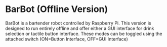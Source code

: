 # BarBot (Offline Version)
BarBot is a bartender robot controlled by Raspberry Pi. This version is designed to run entirely offline and offer either a GUI interface for drink selection or tactile button interface. These modes can be toggled using the attached switch (ON=Button Interface, OFF=GUI Interface)
